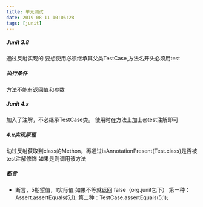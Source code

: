 ```yaml
---
title: 单元测试
date: 2019-08-11 10:06:28
tags: [junit]
---
```

##### Junit 3.8
通过反射实现的
要想使用必须继承其父类TestCase,方法名开头必须用test
<!--more-->
##### 执行条件
方法不能有返回值和参数

##### Junit 4.x
加入了注解，不必继承TestCase类。
使用时在方法上加上@test注解即可

##### 4.x实现原理
动过反射获取到class的Methon，再通过isAnnotationPresent(Test.class)是否被test注解修饰
如果是则调用该方法

##### 断言
 - 断言，5期望值，1实际值  如果不等就返回 false（org.junit包下）
       第一种： Assert.assertEquals(5,1);
        第二种：TestCase.assertEquals(5,1);

